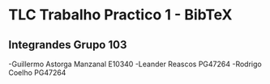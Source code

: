 # TLC Trabalho Practico 1 - BibTeX
## Integrandes Grupo 103
-Guillermo Astorga Manzanal E10340
-Leander Reascos PG47264
-Rodrigo Coelho PG47264